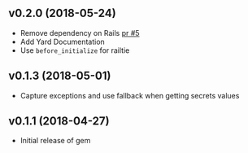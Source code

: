 ## v0.2.0 (2018-05-24)

- Remove dependency on Rails [pr #5][pr5]
- Add Yard Documentation
- Use `before_initialize` for railtie

## v0.1.3 (2018-05-01)

- Capture exceptions and use fallback when getting secrets values

## v0.1.1 (2018-04-27)

- Initial release of gem

[pr5]: https://github.com/autolist/sekreto/pull/5
